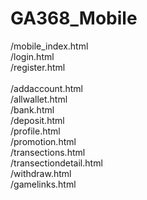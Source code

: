 # GA368_Mobile
/mobile_index.html<br>
/login.html<br>
/register.html<br>
<br>
/addaccount.html<br>
/allwallet.html<br>
/bank.html<br>
/deposit.html<br>
/profile.html<br>
/promotion.html<br>
/transections.html<br>
/transectiondetail.html<br>
/withdraw.html<br>
/gamelinks.html<br>
